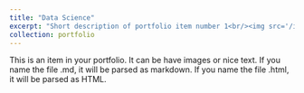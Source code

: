 ```yaml
---
title: "Data Science"
excerpt: "Short description of portfolio item number 1<br/><img src='/images/500x300_3.png'>"
collection: portfolio
---
```


This is an item in your portfolio. It can be have images or nice text. If you name the file .md, it will be parsed as markdown. If you name the file .html, it will be parsed as HTML. 
